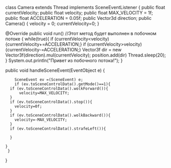 class Camera extends Thread implements SceneEventListener
{
public float currentVelocity;
public float velocity;
public float MAX_VELOCITY = 1f;
public float ACCELERATION = 0.05f;
public Vector3d direction;
public Camera()
{
  velocity = 0;
  currentVelocity=0;
}
	
  @Override
	public void run()	//Этот метод будет выполнен в побочном потоке
	{
		while(true){
      if (currentVelocity<velocity){currentVelocity+=ACCELERATION;}
      if (currentVelocity>velocity){currentVelocity-=ACCELERATION;}
      Vector3f dir = new Vector3f(direction).mul(currentVelocity);
      position.add(dir)
      Thread.sleep(20);
    }
    System.out.println("Привет из побочного потока!");
	}
  
  public void handleSceneEvent(EventObject e)    {
		 
		SceneEvent ev =(SceneEvent) e;
		if (ev.toSceneControlData().getMode()==1){
      if (ev.toSceneControlData().wolkForward()){
          velocity=MAX_VELOCITY;
      }
      if (ev.toSceneControlData().stop()){
        velocity=0f;
      }
      if (ev.toSceneControlData().wolkBackward()){
        velocity=-MAX_VELOCITY;
      }
      if (ev.toSceneControlData().strafeLeft()){
      
      }
   
    }
	 }
}

